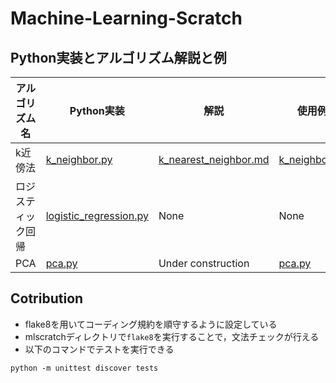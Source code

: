 # Machine-Learning-Scratch

## Python実装とアルゴリズム解説と例

|  アルゴリズム名  |  Python実装  |  解説  |  使用例  |
| ---- | ---- | ---- | ---- |
| k近傍法 |  [k_neighbor.py](https://github.com/yutayamazaki/Machine-Learning-Scratch/blob/master/mlscratch/models/k_neighbor.py)  |  [k_nearest_neighbor.md](https://github.com/yutayamazaki/Machine-Learning-Scratch/blob/master/docs/k_nearest_neighbor.md)  |  [k_neighbor.py](https://github.com/yutayamazaki/Machine-Learning-Scratch/blob/master/examples/k_neighbor.py)  |
|  ロジスティック回帰  |  [logistic_regression.py](https://github.com/yutayamazaki/Machine-Learning-Scratch/blob/master/mlscratch/models/logistic_regression.py)  | None |  None  |
|  PCA  |  [pca.py](https://github.com/yutayamazaki/Machine-Learning-Scratch/blob/master/mlscratch/decomposition/pca.py)  |  Under construction  |  [pca.py](https://github.com/yutayamazaki/Machine-Learning-Scratch/blob/master/examples/pca.py)  |

## Cotribution
- flake8を用いてコーディング規約を順守するように設定している
- mlscratchディレクトリで`flake8`を実行することで，文法チェックが行える
- 以下のコマンドでテストを実行できる

```shell
python -m unittest discover tests
```
